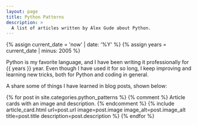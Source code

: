 ```yaml
---
layout: page
title: Python Patterns
description: >
  A list of articles written by Alex Gude about Python.
---
```


{% assign current_date = 'now' | date: '%Y' %}
{% assign years = current_date | minus: 2005 %}

Python is my favorite language, and I have been writing it professionally for
{{ years }} year. Even though I have used it for so long, I keep improving and
learning new tricks, both for Python and coding in general.

A share some of things I have learned in blog posts, shown below:

<div class="card-grid">
  {% for post in site.categories.python_patterns %}
    {% comment %} Article cards with an image and description. {% endcomment %}
    {% include article_card.html
      url=post.url
      image=post.image
      image_alt=post.image_alt
      title=post.title
      description=post.description
    %}
  {% endfor %}
</div>
